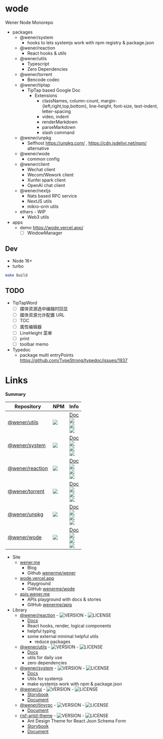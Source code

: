 # wode

Wener Node Monorepo

- packages
  - @wener/system
    - hooks to lets systemjs work with npm registry & package.json
  - @wener/reaction
    - React hooks & utils
  - @wener/utils
    - Typescript
    - Zero Dependencies
  - @wener/torrent
    - Bencode codec
  - @wener/tiptap
    - TipTap based Google Doc
      - Extensions
        - classNames, column-count, margin-{left,right,top,bottom}, line-height, font-size, text-indent, letter-spacing
        - video, indent
        - renderMarkdown
        - parseMarkdown
        - slash command
  - @wener/unpkg
    - Selfhost https://unpkg.com/ , https://cdn.jsdelivr.net/npm/ alternative
  - @wener/wode
    - common config
  - @wener/client
    - Wechat client
    - Wecom/Wework client
    - Xunfei spark client
    - OpenAI chat client
  - @wener/nextjs
    - Nats based RPC service
    - NextJS utils
    - mikro-orm utils
  - ethers - WIP
    - Web3 utils
- apps
  - demo https://wode.vercel.app/
    - [ ] WindowManager

## Dev

- Node 16+
- turbo

```bash
make build
```

## TODO

- TipTapWord
  - [ ] 媒体资源选中编辑时回显
  - [ ] 媒体资源允许配置 URL
  - [ ] TOC
  - [ ] 属性编辑器
  - [ ] LineHeight 菜单
  - [ ] print
  - [ ] toolbar memo
- Typedoc
  - package multi entryPoints
    https://github.com/TypeStrong/typedoc/issues/1937

<!-- LINK:BEGIN -->

# Links

**Summary**

| Repository                       | NPM                                   | Info                                                                                         |
| -------------------------------- | ------------------------------------- | -------------------------------------------------------------------------------------------- |
| [@wener/utils][utils-repo]       | [![][utils-version]][utils-npm]       | [Doc][utils-doc]<br/> ![][utils-license]<br/>![][utils-size]<br/>![][utils-deps]             |
| [@wener/system][system-repo]     | [![][system-version]][system-npm]     | [Doc][system-doc]<br/> ![][system-license]<br/>![][system-size]<br/>![][system-deps]         |
| [@wener/reaction][reaction-repo] | [![][reaction-version]][reaction-npm] | [Doc][reaction-doc]<br/> ![][reaction-license]<br/>![][reaction-size]<br/>![][reaction-deps] |
| [@wener/torrent][torrent-repo]   | [![][torrent-version]][torrent-npm]   | [Doc][torrent-doc]<br/> ![][torrent-license]<br/>![][torrent-size]<br/>![][torrent-deps]     |
| [@wener/unpkg][unpkg-repo]       | [![][unpkg-version]][unpkg-npm]       | [Doc][unpkg-doc]<br/> ![][unpkg-license]<br/>![][unpkg-size]<br/>![][unpkg-deps]             |
| [@wener/wode][wode-repo]         | [![][wode-version]][wode-npm]         | [Doc][wode-doc]<br/> ![][wode-license]<br/>![][wode-size]<br/>![][wode-deps]                 |

[utils-repo]: https://github.com/wenerme/wode/tree/main/packages/utils
[utils-npm]: https://www.npmjs.com/package/@wener/utils
[utils-version]: https://img.shields.io/npm/v/@wener/utils
[utils-license]: https://img.shields.io/npm/l/@wener/utils
[utils-size]: https://badgen.net/bundlephobia/minzip/@wener/utils
[utils-deps]: https://badgen.net/bundlephobia/dependency-count/@wener/utils
[utils-doc]: https://wode.vercel.app/docs/modules/_wener_utils.html
[system-repo]: https://github.com/wenerme/wode/tree/main/packages/system
[system-npm]: https://www.npmjs.com/package/@wener/system
[system-version]: https://img.shields.io/npm/v/@wener/system
[system-license]: https://img.shields.io/npm/l/@wener/system
[system-size]: https://badgen.net/bundlephobia/minzip/@wener/system
[system-deps]: https://badgen.net/bundlephobia/dependency-count/@wener/system
[system-doc]: https://wode.vercel.app/docs/modules/_wener_system.html
[reaction-repo]: https://github.com/wenerme/wode/tree/main/packages/reaction
[reaction-npm]: https://www.npmjs.com/package/@wener/reaction
[reaction-version]: https://img.shields.io/npm/v/@wener/reaction
[reaction-license]: https://img.shields.io/npm/l/@wener/reaction
[reaction-size]: https://badgen.net/bundlephobia/minzip/@wener/reaction
[reaction-deps]: https://badgen.net/bundlephobia/dependency-count/@wener/reaction
[reaction-doc]: https://wode.vercel.app/docs/modules/_wener_reaction.html
[torrent-repo]: https://github.com/wenerme/wode/tree/main/packages/torrent
[torrent-npm]: https://www.npmjs.com/package/@wener/torrent
[torrent-version]: https://img.shields.io/npm/v/@wener/torrent
[torrent-license]: https://img.shields.io/npm/l/@wener/torrent
[torrent-size]: https://badgen.net/bundlephobia/minzip/@wener/torrent
[torrent-deps]: https://badgen.net/bundlephobia/dependency-count/@wener/torrent
[torrent-doc]: https://wode.vercel.app/docs/modules/_wener_torrent.html
[unpkg-repo]: https://github.com/wenerme/wode/tree/main/packages/unpkg
[unpkg-npm]: https://www.npmjs.com/package/@wener/unpkg
[unpkg-version]: https://img.shields.io/npm/v/@wener/unpkg
[unpkg-license]: https://img.shields.io/npm/l/@wener/unpkg
[unpkg-size]: https://badgen.net/bundlephobia/minzip/@wener/unpkg
[unpkg-deps]: https://badgen.net/bundlephobia/dependency-count/@wener/unpkg
[unpkg-doc]: https://wode.vercel.app/docs/modules/_wener_unpkg.html
[wode-repo]: https://github.com/wenerme/wode/tree/main/packages/wode
[wode-npm]: https://www.npmjs.com/package/@wener/wode
[wode-version]: https://img.shields.io/npm/v/@wener/wode
[wode-license]: https://img.shields.io/npm/l/@wener/wode
[wode-size]: https://badgen.net/bundlephobia/minzip/@wener/wode
[wode-deps]: https://badgen.net/bundlephobia/dependency-count/@wener/wode
[wode-doc]: https://wode.vercel.app/docs/modules/_wener_wode.html

- Site
  - [wener.me](https://wener.me)
    - Blog
    - Github [wenerme/wener](https://github.com/wenerme/wener)
  - [wode.vercel.app](https://wode.vercel.app/)
    - Playground
    - GitHub [wenerme/wode](https://github.com/wenerme/wode)
  - [apis.wener.me](https://apis.wener.me/)
    - APIs playground with docs & stories
    - GitHub [wenerme/apis](https://github.com/wenerme/apis)
- Library
  - [@wener/reaction](https://www.npmjs.com/package/@wener/reaction) - ![VERSION](https://img.shields.io/npm/v/@wener/reaction) - ![LICENSE](https://img.shields.io/npm/l/@wener/reaction)
    - [Docs](https://wode.vercel.app/docs/modules/_wener_reaction.html)
    - React hooks, render, logical components
    - helpful typing
    - some external minimal helpful utils
      - reduce packages
  - [@wener/utils](https://www.npmjs.com/package/@wener/utils) - ![VERSION](https://img.shields.io/npm/v/@wener/utils) - ![LICENSE](https://img.shields.io/npm/l/@wener/utils)
    - [Docs](https://wode.vercel.app/docs/modules/_wener_utils.html)
    - utils for daily use
    - zero dependencies
  - [@wener/system](https://www.npmjs.com/package/@wener/system) - ![VERSION](https://img.shields.io/npm/v/@wener/system) - ![LICENSE](https://img.shields.io/npm/l/@wener/system)
    - [Docs](https://wode.vercel.app/docs/modules/_wener_system.html)
    - Utils for systemjs
    - make systemjs work with npm & package.json
  - [@wener/ui](https://www.npmjs.com/package/@wener/ui) - ![VERSION](https://img.shields.io/npm/v/@wener/ui) - ![LICENSE](https://img.shields.io/npm/l/@wener/ui)
    - [Storybook](https://apis.wener.me/storybook/@wener/ui)
    - [Document](https://apis.wener.me/docs/@wener/ui/)
  - [@wener/tinyrpc](https://www.npmjs.com/package/@wener/tinyrpc) - ![VERSION](https://img.shields.io/npm/v/@wener/tinyrpc) - ![LICENSE](https://img.shields.io/npm/l/@wener/tinyrpc)
    - [Document](https://apis.wener.me/docs/@wener/tinyrpc/)
  - [rjsf-antd-theme](https://www.npmjs.com/package/rjsf-antd-theme) - ![VERSION](https://img.shields.io/npm/v/rjsf-antd-theme) - ![LICENSE](https://img.shields.io/npm/l/rjsf-antd-theme)
    - Ant Design Theme for React Json Schema Form
    - [Storybook](https://apis.wener.me/storybook/rjsf-antd-theme)
    - [Document](https://apis.wener.me/docs/rjsf-antd-theme/)

<!-- LINK:END -->
